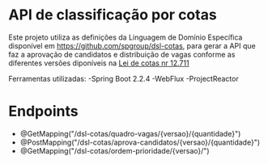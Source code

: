 # API de classificação por cotas 


Este projeto utiliza as definições da Linguagem de Domínio Específica disponível em https://github.com/spgroup/dsl-cotas, para gerar a API que faz a aprovação de candidatos e distribuição de vagas conforme as diferentes versões diponíveis na [Lei de cotas nr 12.711](http://www.planalto.gov.br/ccivil_03/_ato2011-2014/2012/lei/l12711.htm)

Ferramentas utilizadas:
-Spring Boot 2.2.4
-WebFlux
-ProjectReactor


# Endpoints

* @GetMapping("/dsl-cotas/quadro-vagas/{versao}/{quantidade}")
* @PostMapping("/dsl-cotas/aprova-candidatos/{versao}/{quantidade}")
* @GetMapping("/dsl-cotas/ordem-prioridade/{versao}/")

